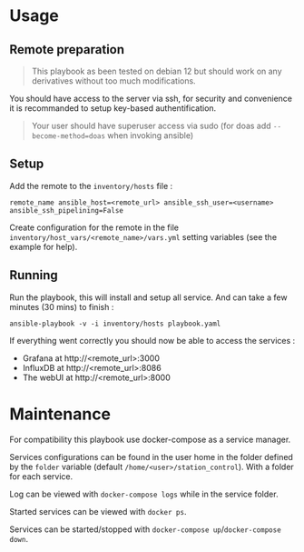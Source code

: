 

# Usage
## Remote preparation 
> This playbook as been tested on debian 12 but should work on any derivatives without too much modifications.

You should have access to the server via ssh, for security and convenience it is recommanded to setup key-based authentification.
> Your user should have superuser access via sudo (for doas add `--become-method=doas` when invoking ansible)

## Setup
Add the remote to the `inventory/hosts` file : 

`remote_name ansible_host=<remote_url> ansible_ssh_user=<username> ansible_ssh_pipelining=False`

Create configuration for the remote in the file `inventory/host_vars/<remote_name>/vars.yml` setting variables (see the example for help).

## Running
Run the playbook, this will install and setup all service. And can take a few minutes (30 mins) to finish : 

`ansible-playbook -v -i inventory/hosts playbook.yaml`

If everything went correctly you should now be able to access the services : 
- Grafana at http://<remote_url>:3000
- InfluxDB at http://<remote_url>:8086
- The webUI at http://<remote_url>:8000

# Maintenance
For compatibility this playbook use docker-compose as a service manager.

Services configurations can be found in the user home in the folder defined by the `folder` variable (default `/home/<user>/station_control`). With a folder for each service.

Log can be viewed with `docker-compose logs` while in the service folder.

Started services can be viewed with `docker ps`.

Services can be started/stopped with `docker-compose up`/`docker-compose down`.
